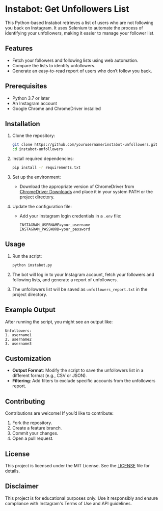 # Instabot: Get Unfollowers List

This Python-based Instabot retrieves a list of users who are not following you back on Instagram. It uses Selenium to automate the process of identifying your unfollowers, making it easier to manage your follower list.

## Features
- Fetch your followers and following lists using web automation.
- Compare the lists to identify unfollowers.
- Generate an easy-to-read report of users who don’t follow you back.

## Prerequisites
- Python 3.7 or later
- An Instagram account
- Google Chrome and ChromeDriver installed

## Installation

1. Clone the repository:
    ```bash
    git clone https://github.com/yourusername/instabot-unfollowers.git
    cd instabot-unfollowers
    ```

2. Install required dependencies:
    ```bash
    pip install -r requirements.txt
    ```

3. Set up the environment:
    - Download the appropriate version of ChromeDriver from [ChromeDriver Downloads](https://chromedriver.chromium.org/downloads) and place it in your system PATH or the project directory.

4. Update the configuration file:
    - Add your Instagram login credentials in a `.env` file:
      ```env
      INSTAGRAM_USERNAME=your_username
      INSTAGRAM_PASSWORD=your_password
      ```

## Usage

1. Run the script:
    ```bash
    python instabot.py
    ```

2. The bot will log in to your Instagram account, fetch your followers and following lists, and generate a report of unfollowers.

3. The unfollowers list will be saved as `unfollowers_report.txt` in the project directory.

## Example Output

After running the script, you might see an output like:
```
Unfollowers:
1. username1
2. username2
3. username3
```

## Customization

- **Output Format**: Modify the script to save the unfollowers list in a different format (e.g., CSV or JSON).
- **Filtering**: Add filters to exclude specific accounts from the unfollowers report.

## Contributing

Contributions are welcome! If you’d like to contribute:
1. Fork the repository.
2. Create a feature branch.
3. Commit your changes.
4. Open a pull request.

## License

This project is licensed under the MIT License. See the [LICENSE](LICENSE) file for details.

## Disclaimer

This project is for educational purposes only. Use it responsibly and ensure compliance with Instagram's Terms of Use and API guidelines.


